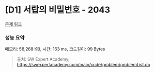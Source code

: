 # [D1] 서랍의 비밀번호 - 2043 

[문제 링크](https://swexpertacademy.com/main/code/problem/problemDetail.do?contestProbId=AV5QJ_8KAx8DFAUq) 

### 성능 요약

메모리: 58,268 KB, 시간: 163 ms, 코드길이: 99 Bytes



> 출처: SW Expert Academy, https://swexpertacademy.com/main/code/problem/problemList.do